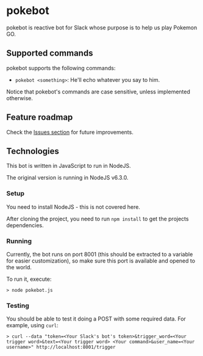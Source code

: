 # pokebot

pokebot is reactive bot for Slack whose purpose is to help us play Pokemon GO.

## Supported commands

pokebot supports the following commands:

- `pokebot <something>`: He'll echo whatever you say to him.

Notice that pokebot's commands are case sensitive, unless implemented otherwise.

## Feature roadmap

Check the [Issues section](https://github.com/vruzeda/pokebot/issues) for future improvements.

## Technologies

This bot is written in JavaScript to run in NodeJS.

The original version is running in NodeJS v6.3.0.

### Setup

You need to install NodeJS - this is not covered here.

After cloning the project, you need to run `npm install` to get the projects dependencies.

### Running

Currently, the bot runs on port 8001 (this should be extracted to a variable for easier customization), so make sure this port is available and opened to the world.

To run it, execute:

```
> node pokebot.js
```

### Testing

You should be able to test it doing a POST with some required data. For example, using `curl`:

```
> curl --data "token=<Your Slack's bot's token>&trigger_word=<Your trigger word>&text=<Your trigger word> <Your command>&user_name=<Your username>" http://localhost:8001/trigger
```
